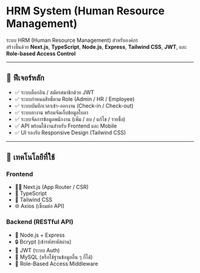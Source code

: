 # HRM System (Human Resource Management)

ระบบ HRM (Human Resource Management) สำหรับองค์กร  
สร้างขึ้นด้วย **Next.js**, **TypeScript**, **Node.js**, **Express**, **Tailwind CSS**, **JWT**, และ **Role-based Access Control**

---

## 🧱 ฟีเจอร์หลัก

- ✅ ระบบล็อกอิน / สมัครสมาชิกด้วย JWT
- ✅ ระบบกำหนดสิทธิ์ตาม Role (Admin / HR / Employee)
- ✅ ระบบบันทึกเวลาเข้า-ออกงาน (Check-in / Check-out)
- ✅ ระบบลางาน พร้อมจัดเก็บข้อมูลใบลา
- ✅ ระบบจัดการข้อมูลพนักงาน (เพิ่ม / ลบ / แก้ไข / รายชื่อ)
- ✅ API พร้อมใช้งานสำหรับ Frontend และ Mobile
- ✅ UI รองรับ Responsive Design (Tailwind CSS)

---

## 🚀 เทคโนโลยีที่ใช้

### Frontend
- 🧑‍💻 Next.js (App Router / CSR)
- 🔐 TypeScript
- 🎨 Tailwind CSS
- 🌐 Axios (เชื่อมต่อ API)

### Backend (RESTful API)
- 🧰 Node.js + Express
- 🔒 Bcrypt (เข้ารหัสรหัสผ่าน)
- 🪪 JWT (ระบบ Auth)
- 🐬 MySQL (หรือใช้ฐานข้อมูลอื่น ๆ ก็ได้)
- 🧭 Role-Based Access Middleware
